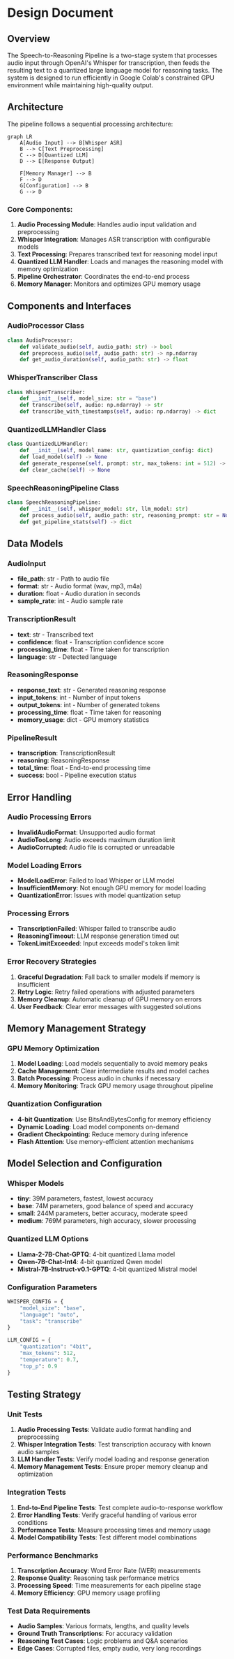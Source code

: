 # Design Document

## Overview

The Speech-to-Reasoning Pipeline is a two-stage system that processes audio input through OpenAI's Whisper for transcription, then feeds the resulting text to a quantized large language model for reasoning tasks. The system is designed to run efficiently in Google Colab's constrained GPU environment while maintaining high-quality output.

## Architecture

The pipeline follows a sequential processing architecture:

```mermaid
graph LR
    A[Audio Input] --> B[Whisper ASR]
    B --> C[Text Preprocessing]
    C --> D[Quantized LLM]
    D --> E[Response Output]
    
    F[Memory Manager] --> B
    F --> D
    G[Configuration] --> B
    G --> D
```

### Core Components:
1. **Audio Processing Module**: Handles audio input validation and preprocessing
2. **Whisper Integration**: Manages ASR transcription with configurable models
3. **Text Processing**: Prepares transcribed text for reasoning model input
4. **Quantized LLM Handler**: Loads and manages the reasoning model with memory optimization
5. **Pipeline Orchestrator**: Coordinates the end-to-end process
6. **Memory Manager**: Monitors and optimizes GPU memory usage

## Components and Interfaces

### AudioProcessor Class
```python
class AudioProcessor:
    def validate_audio(self, audio_path: str) -> bool
    def preprocess_audio(self, audio_path: str) -> np.ndarray
    def get_audio_duration(self, audio_path: str) -> float
```

### WhisperTranscriber Class
```python
class WhisperTranscriber:
    def __init__(self, model_size: str = "base")
    def transcribe(self, audio: np.ndarray) -> str
    def transcribe_with_timestamps(self, audio: np.ndarray) -> dict
```

### QuantizedLLMHandler Class
```python
class QuantizedLLMHandler:
    def __init__(self, model_name: str, quantization_config: dict)
    def load_model(self) -> None
    def generate_response(self, prompt: str, max_tokens: int = 512) -> str
    def clear_cache(self) -> None
```

### SpeechReasoningPipeline Class
```python
class SpeechReasoningPipeline:
    def __init__(self, whisper_model: str, llm_model: str)
    def process_audio(self, audio_path: str, reasoning_prompt: str = None) -> dict
    def get_pipeline_stats(self) -> dict
```

## Data Models

### AudioInput
- **file_path**: str - Path to audio file
- **format**: str - Audio format (wav, mp3, m4a)
- **duration**: float - Audio duration in seconds
- **sample_rate**: int - Audio sample rate

### TranscriptionResult
- **text**: str - Transcribed text
- **confidence**: float - Transcription confidence score
- **processing_time**: float - Time taken for transcription
- **language**: str - Detected language

### ReasoningResponse
- **response_text**: str - Generated reasoning response
- **input_tokens**: int - Number of input tokens
- **output_tokens**: int - Number of generated tokens
- **processing_time**: float - Time taken for reasoning
- **memory_usage**: dict - GPU memory statistics

### PipelineResult
- **transcription**: TranscriptionResult
- **reasoning**: ReasoningResponse
- **total_time**: float - End-to-end processing time
- **success**: bool - Pipeline execution status

## Error Handling

### Audio Processing Errors
- **InvalidAudioFormat**: Unsupported audio format
- **AudioTooLong**: Audio exceeds maximum duration limit
- **AudioCorrupted**: Audio file is corrupted or unreadable

### Model Loading Errors
- **ModelLoadError**: Failed to load Whisper or LLM model
- **InsufficientMemory**: Not enough GPU memory for model loading
- **QuantizationError**: Issues with model quantization setup

### Processing Errors
- **TranscriptionFailed**: Whisper failed to transcribe audio
- **ReasoningTimeout**: LLM response generation timed out
- **TokenLimitExceeded**: Input exceeds model's token limit

### Error Recovery Strategies
1. **Graceful Degradation**: Fall back to smaller models if memory is insufficient
2. **Retry Logic**: Retry failed operations with adjusted parameters
3. **Memory Cleanup**: Automatic cleanup of GPU memory on errors
4. **User Feedback**: Clear error messages with suggested solutions

## Memory Management Strategy

### GPU Memory Optimization
1. **Model Loading**: Load models sequentially to avoid memory peaks
2. **Cache Management**: Clear intermediate results and model caches
3. **Batch Processing**: Process audio in chunks if necessary
4. **Memory Monitoring**: Track GPU memory usage throughout pipeline

### Quantization Configuration
- **4-bit Quantization**: Use BitsAndBytesConfig for memory efficiency
- **Dynamic Loading**: Load model components on-demand
- **Gradient Checkpointing**: Reduce memory during inference
- **Flash Attention**: Use memory-efficient attention mechanisms

## Model Selection and Configuration

### Whisper Models
- **tiny**: 39M parameters, fastest, lowest accuracy
- **base**: 74M parameters, good balance of speed and accuracy
- **small**: 244M parameters, better accuracy, moderate speed
- **medium**: 769M parameters, high accuracy, slower processing

### Quantized LLM Options
- **Llama-2-7B-Chat-GPTQ**: 4-bit quantized Llama model
- **Qwen-7B-Chat-Int4**: 4-bit quantized Qwen model
- **Mistral-7B-Instruct-v0.1-GPTQ**: 4-bit quantized Mistral model

### Configuration Parameters
```python
WHISPER_CONFIG = {
    "model_size": "base",
    "language": "auto",
    "task": "transcribe"
}

LLM_CONFIG = {
    "quantization": "4bit",
    "max_tokens": 512,
    "temperature": 0.7,
    "top_p": 0.9
}
```

## Testing Strategy

### Unit Tests
1. **Audio Processing Tests**: Validate audio format handling and preprocessing
2. **Whisper Integration Tests**: Test transcription accuracy with known audio samples
3. **LLM Handler Tests**: Verify model loading and response generation
4. **Memory Management Tests**: Ensure proper memory cleanup and optimization

### Integration Tests
1. **End-to-End Pipeline Tests**: Test complete audio-to-response workflow
2. **Error Handling Tests**: Verify graceful handling of various error conditions
3. **Performance Tests**: Measure processing times and memory usage
4. **Model Compatibility Tests**: Test different model combinations

### Performance Benchmarks
1. **Transcription Accuracy**: Word Error Rate (WER) measurements
2. **Response Quality**: Reasoning task performance metrics
3. **Processing Speed**: Time measurements for each pipeline stage
4. **Memory Efficiency**: GPU memory usage profiling

### Test Data Requirements
- **Audio Samples**: Various formats, lengths, and quality levels
- **Ground Truth Transcriptions**: For accuracy validation
- **Reasoning Test Cases**: Logic problems and Q&A scenarios
- **Edge Cases**: Corrupted files, empty audio, very long recordings